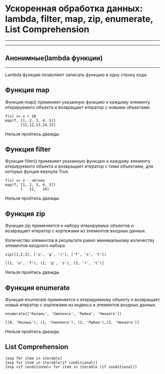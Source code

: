 # Ускоренная обработка данных: lambda, filter, map, zip, enumerate, List Comprehension
---
---
## Анонимные(lambda функции)
---

Lambda функции позволяют записать функцию в одну строку кода.

## Функция map

Функция map() применяет указанную функцию к каждому элементу итерируемого объекта и возвращает итератор с новыми объектами.
```
f(x) => x + 10
map(f, [1, 2, 3, 4, 5])
       [11,12,13,14,15]
```
Нельзя пройтись дважды

## Функция filter

Функция filter() применяет указанную функцию к каждому элементу итерируемого объекта и возвращает итератор с теми объектами, для которых фунция вернула True.
```
f(x) => x - чётное
map(f, [1, 2, 3, 4, 5])
       [   12,   14]
```
Нельзя пройтись дважды

## Функция zip

Функция zip применяется к набору итерируемых объектов и возвращает итератор с кортежами из элементов входных данных.

Количество элементов в результате равно минимальному количеству элементов входного набора

```
zip([1,2,3], ['о', 'д', 'т'], ['f', 's', 't'])

[(1, 'o', 'f'), (2, 'д', 's'), (3, 'т', 't')]
```
Нельзя пройтись дважды

## Функция enumerate

Функция enumerate применяется к итерируемому объекту и возвращает новый итератор с кортежами из индекса и элементов входных данных.

```
enumerate(['Казань', 'Смоленск', 'Рыбки', 'Чикаого'])

[(0, 'Казань'), (1, 'Смоленск'), (2, 'Рыбки'),(3, 'Чикаого')]
```
Нельзя пройтись дважды

## List Comprehension

```
[exp for item in iterable]
[exp for item in iterable(if conditional)]
[exp <if conditional> for item in iterable (if conditional)]
```